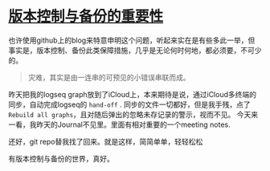 # [版本控制与备份的重要性](https://github.com/gnimg/gitblog/issues/11)

也许使用github上的blog来特意申明这个问题，听起来实在是有些多此一举，但事实是，版本控制、备份此类保障措施，几乎是无论何时何地，都必须要，不可少的。

> 灾难，其实是由一连串的可预见的小错误串联而成。

昨天把我的logseq graph放到了iCloud上，本来期待是说，通过iCloud多终端的同步，自动完成logseq的 `hand-off` . 同步的文件一切都好，但是我手残，点了 `Rebuild all graphs`，且对随后弹出的忽略未存记录的警示，视而不见。 今天来一看，我昨天的Journal不见里。里面有相对重要的一个meeting notes.

还好，git repo替我找了回来。就是这样，简简单单，轻轻松松

有版本控制与备份的世界，真好。